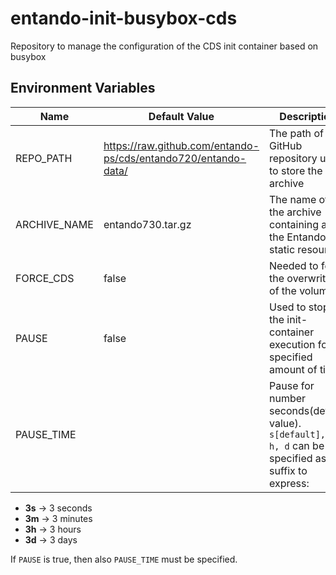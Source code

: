# entando-init-busybox-cds
Repository to manage the configuration of the CDS init container based on busybox

## Environment Variables

| Name      | Default Value                                                  | Description                                                 |
|-----------|----------------------------------------------------------------|-------------------------------------------------------------|
| REPO_PATH | https://raw.github.com/entando-ps/cds/entando720/entando-data/ | The path of the GitHub repository used to store the archive |
| ARCHIVE_NAME | entando730.tar.gz                                              | The name of the archive containing all the Entando static resources |
| FORCE_CDS | false                                                          | Needed to force the overwriting of the volume | 
| PAUSE   | false                                                          | Used to stop the init-container execution for a specified amount of time | SUSPEND_TIME |     | Pause for number
| PAUSE_TIME |                                                                | Pause for number seconds(default value). `s[default], m, h, d` can be specified as suffix to express:                  |

- **3s** -> 3 seconds
- **3m** -> 3 minutes
- **3h** -> 3 hours
- **3d** -> 3 days




If `PAUSE` is true, then also `PAUSE_TIME` must be specified.

